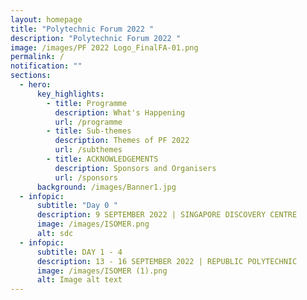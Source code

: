 ```yaml
---
layout: homepage
title: "Polytechnic Forum 2022 "
description: "Polytechnic Forum 2022 "
image: /images/PF 2022 Logo_FinalFA-01.png
permalink: /
notification: ""
sections:
  - hero:
      key_highlights:
        - title: Programme
          description: What's Happening
          url: /programme
        - title: Sub-themes
          description: Themes of PF 2022
          url: /subthemes
        - title: ACKNOWLEDGEMENTS
          description: Sponsors and Organisers
          url: /sponsors
      background: /images/Banner1.jpg
  - infopic:
      subtitle: "Day 0 "
      description: 9 SEPTEMBER 2022 | SINGAPORE DISCOVERY CENTRE
      image: /images/ISOMER.png
      alt: sdc
  - infopic:
      subtitle: DAY 1 - 4
      description: 13 - 16 SEPTEMBER 2022 | REPUBLIC POLYTECHNIC
      image: /images/ISOMER (1).png
      alt: Image alt text
---
```

